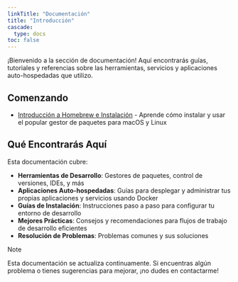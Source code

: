 ```yaml
---
linkTitle: "Documentación"
title: "Introducción"
cascade:
  type: docs
toc: false
---
```


¡Bienvenido a la sección de documentación! Aquí encontrarás guías, tutoriales y referencias sobre las herramientas, servicios y aplicaciones auto-hospedadas que utilizo.

## Comenzando

- [Introducción a Homebrew e Instalación](introduction-homebrew/) - Aprende cómo instalar y usar el popular gestor de paquetes para macOS y Linux

## Qué Encontrarás Aquí

Esta documentación cubre:

- **Herramientas de Desarrollo**: Gestores de paquetes, control de versiones, IDEs, y más
- **Aplicaciones Auto-hospedadas**: Guías para desplegar y administrar tus propias aplicaciones y servicios usando Docker
- **Guías de Instalación**: Instrucciones paso a paso para configurar tu entorno de desarrollo
- **Mejores Prácticas**: Consejos y recomendaciones para flujos de trabajo de desarrollo eficientes
- **Resolución de Problemas**: Problemas comunes y sus soluciones

> [!NOTE]
> Esta documentación se actualiza continuamente. Si encuentras algún problema o tienes sugerencias para mejorar, ¡no dudes en contactarme! 